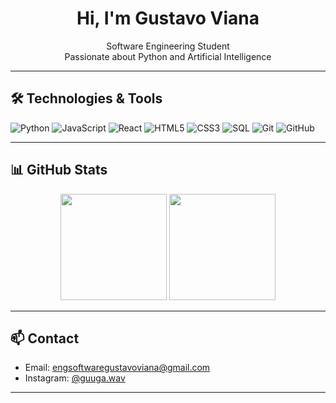<h1 align="center">Hi, I'm Gustavo Viana</h1>

<p align="center">
  Software Engineering Student <br>
  Passionate about Python and Artificial Intelligence
</p>

---

## 🛠️ Technologies & Tools

![Python](https://img.shields.io/badge/-Python-3776AB?style=flat&logo=python&logoColor=white)
![JavaScript](https://img.shields.io/badge/-JavaScript-F7DF1E?style=flat&logo=javascript&logoColor=black)
![React](https://img.shields.io/badge/-React-61DAFB?style=flat&logo=react&logoColor=black)
![HTML5](https://img.shields.io/badge/-HTML5-E34F26?style=flat&logo=html5&logoColor=white)
![CSS3](https://img.shields.io/badge/-CSS3-1572B6?style=flat&logo=css3)
![SQL](https://img.shields.io/badge/-SQL-4479A1?style=flat&logo=mysql&logoColor=white)
![Git](https://img.shields.io/badge/-Git-F05032?style=flat&logo=git&logoColor=white)
![GitHub](https://img.shields.io/badge/-GitHub-181717?style=flat&logo=github)

---

## 📊 GitHub Stats

<div align="center">
  <img height="170em" src="https://github-readme-stats.vercel.app/api?username=gustavoviana-git&show_icons=true&theme=tokyonight&count_private=true"/>
  <img height="170em" src="https://github-readme-stats.vercel.app/api/top-langs/?username=gustavoviana-git&layout=compact&langs_count=8&theme=tokyonight"/>
</div>

---

## 📫 Contact

- Email: [engsoftwaregustavoviana@gmail.com](mailto:engsoftwaregustavoviana@gmail.com)
- Instagram: [@guuga.wav](https://instagram.com/guuga.wav)

---

